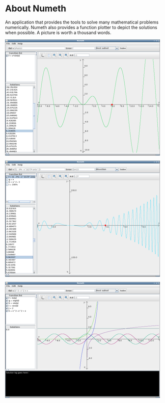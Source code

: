 About Numeth
============
An application that provides the tools to solve many mathematical problems numerically.
Numeth also provides a function plotter to depict the solutions when possible.
A picture is worth a thousand words.

![Screenshot 0](https://github.com/rendon/numeth/raw/master/pictures/screenshot_0.png)

![Screenshot 1](https://github.com/rendon/numeth/raw/master/pictures/screenshot_1.png)

![Screenshot 2](https://github.com/rendon/numeth/raw/master/pictures/screenshot_2.png)


